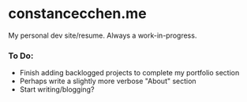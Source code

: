 # constancecchen.me

My personal dev site/resume. Always a work-in-progress.

### To Do:

- Finish adding backlogged projects to complete my portfolio section
- Perhaps write a slightly more verbose "About" section
- Start writing/blogging?
